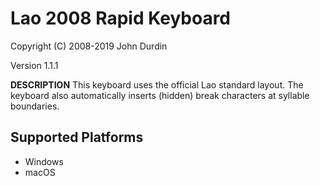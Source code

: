 Lao 2008 Rapid Keyboard
=====================

Copyright (C) 2008-2019 John Durdin

Version 1.1.1

__DESCRIPTION__
This keyboard uses the official Lao standard layout.  The keyboard also automatically inserts (hidden) break characters at syllable boundaries.

Supported Platforms
-------------------
 * Windows
 * macOS
